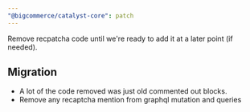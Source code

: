 ```yaml
---
"@bigcommerce/catalyst-core": patch
---
```


Remove recpatcha code until we're ready to add it at a later point (if needed).

## Migration
- A lot of the code removed was just old commented out blocks.
- Remove any recaptcha mention from graphql mutation and queries
